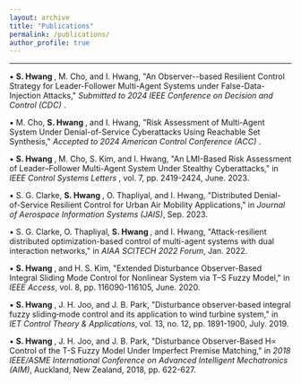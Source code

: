```yaml
---
layout: archive
title: "Publications"
permalink: /publications/
author_profile: true
---
```

<hr>

&#9642; <strong> S. Hwang </strong>, M. Cho, and I. Hwang, "An Observer--based Resilient Control Strategy for Leader-Follower Multi-Agent Systems under False-Data-Injection Attacks," <em> Submitted to 2024 IEEE Conference on Decision and Control (CDC) </em>.

&#9642; M. Cho, <strong> S. Hwang </strong>, and I. Hwang, "Risk Assessment of Multi-Agent System Under Denial-of-Service
Cyberattacks Using Reachable Set Synthesis," <em> Accepted to 2024 American Control Conference (ACC) </em>.

&#9642; <strong> S. Hwang </strong>, M. Cho, S. Kim, and I. Hwang, "An LMI-Based Risk Assessment of Leader–Follower Multi-Agent System Under Stealthy Cyberattacks," in <em> IEEE Control Systems Letters </em>, vol. 7, pp. 2419-2424, June. 2023.

&#9642; S. G. Clarke, <strong> S. Hwang </strong>, O. Thapliyal, and I. Hwang, "Distributed Denial-of-Service Resilient Control for Urban Air Mobility Applications," in <em> Journal of Aerospace Information Systems (JAIS)</em>, Sep. 2023.

&#9642; S. G. Clarke, O. Thapliyal, <strong> S. Hwang </strong>, and I. Hwang, "Attack-resilient distributed optimization-based control of multi-agent systems with dual interaction networks," in <em> AIAA SCITECH 2022 Forum</em>, Jan. 2022.

&#9642; <strong> S. Hwang </strong>, and H. S. Kim, "Extended Disturbance Observer-Based Integral Sliding Mode Control for Nonlinear System via T–S Fuzzy Model," in <em> IEEE Access</em>, vol. 8, pp. 116090-116105, June. 2020.

&#9642; <strong> S. Hwang </strong>, J. H. Joo, and J. B. Park, "Disturbance observer‐based integral fuzzy sliding‐mode control and its application to wind turbine system," in <em> IET Control Theory & Applications</em>, vol. 13, no. 12, pp. 1891-1900, July. 2019.

&#9642; <strong> S. Hwang </strong>, J. H. Joo, and J. B. Park, "Disturbance Observer-Based H∝ Control of the T-S Fuzzy Model Under Imperfect Premise Matching," in <em> 2018 IEEE/ASME International Conference on Advanced Intelligent Mechatronics (AIM)</em>, Auckland, New Zealand, 2018, pp. 622-627.


